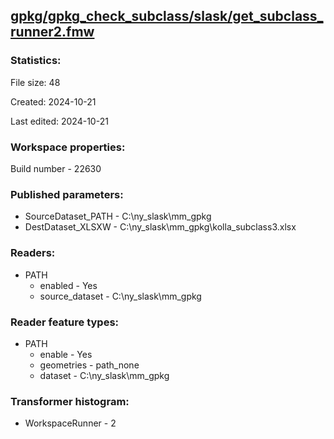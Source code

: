 ﻿## [gpkg/gpkg_check_subclass/slask/get_subclass_runner2.fmw](https://github.com/kicki58/kix_working_dir/blob/master/gpkg/gpkg_check_subclass/slask/get_subclass_runner2.fmw)

### Statistics:
File size: 48

Created: 2024-10-21

Last edited: 2024-10-21


### Workspace properties:
Build number    - 22630

### Published parameters:
*  SourceDataset_PATH    -   C:\ny_slask\mm_gpkg
*  DestDataset_XLSXW    -   C:\ny_slask\mm_gpkg\kolla_subclass3.xlsx

### Readers:
*  PATH
    * enabled    -  Yes
    * source_dataset    -   C:\ny_slask\mm_gpkg

### Reader feature types:
*  PATH
    * enable - Yes
    * geometries - path_none
    * dataset - C:\ny_slask\mm_gpkg




### Transformer histogram:
*  WorkspaceRunner    -   2

